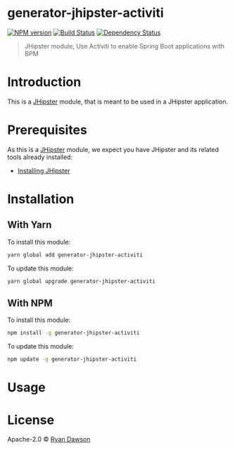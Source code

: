 # generator-jhipster-activiti
[![NPM version][npm-image]][npm-url] [![Build Status][travis-image]][travis-url] [![Dependency Status][daviddm-image]][daviddm-url]
> JHipster module, Use Activiti to enable Spring Boot applications with BPM

# Introduction

This is a [JHipster](http://jhipster.github.io/) module, that is meant to be used in a JHipster application.

# Prerequisites

As this is a [JHipster](http://jhipster.github.io/) module, we expect you have JHipster and its related tools already installed:

- [Installing JHipster](https://jhipster.github.io/installation.html)

# Installation

## With Yarn

To install this module:

```bash
yarn global add generator-jhipster-activiti
```

To update this module:

```bash
yarn global upgrade generator-jhipster-activiti
```

## With NPM

To install this module:

```bash
npm install -g generator-jhipster-activiti
```

To update this module:

```bash
npm update -g generator-jhipster-activiti
```

# Usage

# License

Apache-2.0 © [Ryan Dawson](https://www.activiti.org)


[npm-image]: https://img.shields.io/npm/v/generator-jhipster-activiti.svg
[npm-url]: https://npmjs.org/package/generator-jhipster-activiti
[travis-image]: https://travis-ci.org/ryandawsonuk/generator-jhipster-activiti.svg?branch=master
[travis-url]: https://travis-ci.org/ryandawsonuk/generator-jhipster-activiti
[daviddm-image]: https://david-dm.org/ryandawsonuk/generator-jhipster-activiti.svg?theme=shields.io
[daviddm-url]: https://david-dm.org/ryandawsonuk/generator-jhipster-activiti
